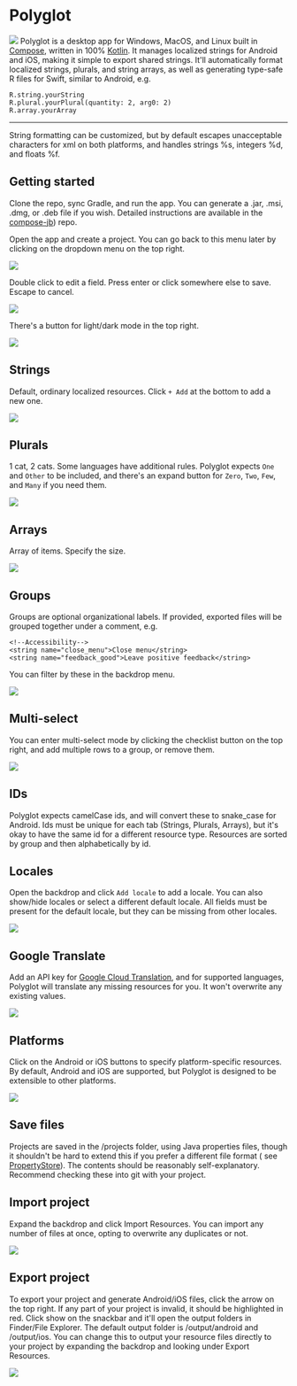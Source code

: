 # Polyglot

![](docs/lightMode.png)
Polyglot is a desktop app for Windows, MacOS, and Linux built in [Compose](https://github.com/JetBrains/compose-jb), written in
100% [Kotlin](https://kotlinlang.org). It manages localized strings for Android and iOS, making it simple to export shared strings. It'll automatically format
localized strings, plurals, and string arrays, as well as generating type-safe R files for Swift, similar to Android, e.g.

    R.string.yourString
    R.plural.yourPlural(quantity: 2, arg0: 2) 
    R.array.yourArray

---
String formatting can be customized, but by default escapes unacceptable characters for xml on both platforms, and handles strings %s, integers %d, and floats
%f.

## Getting started

Clone the repo, sync Gradle, and run the app. You can generate a .jar, .msi, .dmg, or .deb file if you wish. Detailed instructions are available in
the [compose-jb](https://github.com/JetBrains/compose-jb)) repo.

Open the app and create a project. You can go back to this menu later by clicking on the dropdown menu on the top right.

![](docs/closeProject.png)

Double click to edit a field. Press enter or click somewhere else to save. Escape to cancel.

![](docs/editField.png)

There's a button for light/dark mode in the top right.

![](docs/darkMode.png)

## Strings

Default, ordinary localized resources. Click `+ Add` at the bottom to add a new one.

![](docs/strings.png)

## Plurals

1 cat, 2 cats. Some languages have additional rules. Polyglot expects `One` and `Other` to be included, and there's an expand button for `Zero`, `Two`, `Few`,
and `Many` if you need them.

![](docs/plurals.png)

## Arrays

Array of items. Specify the size.

![](docs/arrays.png)

## Groups

Groups are optional organizational labels. If provided, exported files will be grouped together under a comment, e.g.

```
<!--Accessibility-->
<string name="close_menu">Close menu</string>
<string name="feedback_good">Leave positive feedback</string>
```

You can filter by these in the backdrop menu.

![](docs/groups.png)

## Multi-select

You can enter multi-select mode by clicking the checklist button on the top right, and add multiple rows to a group, or remove them.

![](docs/multiSelect.png)

## IDs

Polyglot expects camelCase ids, and will convert these to snake_case for Android. Ids must be unique for each tab (Strings, Plurals, Arrays), but it's okay to
have the same id for a different resource type. Resources are sorted by group and then alphabetically by id.

## Locales

Open the backdrop and click `Add locale` to add a locale. You can also show/hide locales or select a different default locale. All fields must be present for
the default locale, but they can be missing from other locales.

![](docs/addLocale.png)

## Google Translate

Add an API key for [Google Cloud Translation](https://cloud.google.com/translate), and for supported languages, Polyglot will translate any missing resources
for you. It won't overwrite any existing values.

![](docs/gTranslate.png)

## Platforms

Click on the Android or iOS buttons to specify platform-specific resources. By default, Android and iOS are supported, but Polyglot is designed to be extensible
to other platforms.

![](docs/platforms.png)

## Save files

Projects are saved in the /projects folder, using Java properties files, though it shouldn't be hard to extend this if you prefer a different file format (
see [PropertyStore](src/main/kotlin/data/PropertyStore.kt)). The contents should be reasonably self-explanatory. Recommend checking these into git with your
project.

## Import project

Expand the backdrop and click Import Resources. You can import any number of files at once, opting to overwrite any duplicates or not.

![](docs/import.png)

## Export project

To export your project and generate Android/iOS files, click the arrow on the top right. If any part of your project is invalid, it should be highlighted in
red. Click show on the snackbar and it'll open the output folders in Finder/File Explorer. The default output folder is /output/android and /output/ios. You can
change this to output your resource files directly to your project by expanding the backdrop and looking under Export Resources.

![](docs/export.png)
